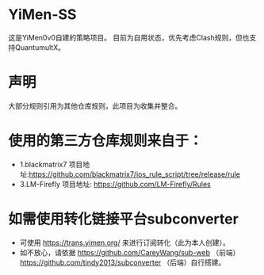 # YiMen-SS
  这是YiMen0v0自建的策略项目。
  目前为自用状态，优先考虑Clash规则，但也支持QuantumultX。
  
# 声明 
大部分规则引用为其他仓库规则，此项目为收集并整合。

# 使用的第三方仓库规则来自于：
* 1.blackmatrix7 项目地址:https://github.com/blackmatrix7/ios_rule_script/tree/release/rule
* 3.LM-Firefly 项目地址: https://github.com/LM-Firefly/Rules

# 如需使用转化链接平台subconverter
* 可使用 https://trans.yimen.org/ 来进行订阅转化（此为本人创建）。
* 如不放心，请依据 https://github.com/CareyWang/sub-web （前端） https://github.com/tindy2013/subconverter （后端）自行搭建。
